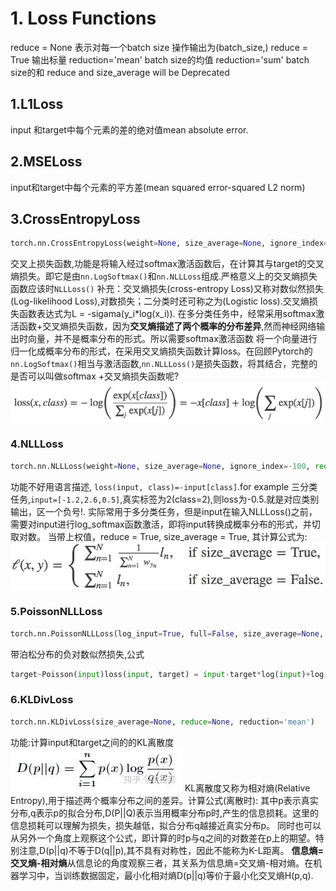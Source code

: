 # 1. Loss Functions
reduce = None 表示对每一个batch size 操作输出为(batch_size,)
reduce = True 输出标量
reduction='mean' batch size的均值
reduction='sum'  batch size的和
reduce and size_average will be Deprecated
## 1.L1Loss
input 和target中每个元素的差的绝对值mean absolute error.

## 2.MSELoss
input和target中每个元素的平方差(mean squared error-squared L2 norm)

## 3.CrossEntropyLoss
```python
torch.nn.CrossEntropyLoss(weight=None, size_average=None, ignore_index=-100, reduce=None, reduction='mean')

```
交叉上损失函数,功能是将输入经过softmax激活函数后，在计算其与target的交叉熵损失。即它是由`nn.LogSoftmax()`和`nn.NLLLoss`组成.严格意义上的交叉熵损失函数应该时`NLLLoss()`
补充：交叉熵损失(cross-entropy Loss)又称对数似然损失(Log-likelihood Loss),对数损失；二分类时还可称之为(Logistic loss).交叉熵损失函数表达式为L = -sigama(y_i*log(x_i)).
在多分类任务中，经常采用softmax激活函数+交叉熵损失函数，因为**交叉熵描述了两个概率的分布差异**,然而神经网络输出时向量，并不是概率分布的形式。所以需要softmax激活函数
将一个向量进行归一化成概率分布的形式，在采用交叉熵损失函数计算loss。在回顾Pytorch的`nn.LogSoftmax()`相当与激活函数,`nn.NLLLoss()`是损失函数，将其结合，完整的是否可以叫做softmax
+交叉熵损失函数呢?
![crossEntropy](https://github.com/kadimakipp/network/raw/master/samhi/losses/images/crossEntropy.jpg)

### 4.NLLLoss
```python
torch.nn.NLLLoss(weight=None, size_average=None, ignore_index=-100, reduce=None, reduction='mean')
```
功能不好用语言描述, `loss(input, class)=-input[class]`.for example 三分类任务,`input=[-1.2,2.6,0.5]`,真实标签为2(class=2),则loss为-0.5.就是对应类别输出，区一个负号!.
实际常用于多分类任务，但是input在输入NLLLoss()之前，需要对input进行log_softmax函数激活，即将input转换成概率分布的形式，并切取对数。
当带上权值，reduce = True, size_average = True, 其计算公式为:
![NLLLoss](https://github.com/kadimakipp/network/raw/master/samhi/losses/images/NLLLoss.jpg)

### 5.PoissonNLLLoss
```python
torch.nn.PoissonNLLLoss(log_input=True, full=False, size_average=None, eps=1e-08, reduce=None, reduction='mean')
```
带泊松分布的负对数似然损失,公式
```python
target~Poisson(input)loss(input, target) = input-target*log(input)+log(target!)
```

### 6.KLDivLoss
```python
torch.nn.KLDivLoss(size_average=None, reduce=None, reduction='mean')
```
功能:计算input和target之间的的KL离散度
![KLdiv](https://github.com/kadimakipp/network/raw/master/samhi/losses/images/KLdivLoss.jpg)
KL离散度又称为相对熵(Relative Entropy),用于描述两个概率分布之间的差异。计算公式(离散时):
其中p表示真实分布,q表示p的拟合分布,D(P||Q)表示当用概率分布p时,产生的信息损耗。这里的信息损耗可以理解为损失，损失越低，拟合分布q越接近真实分布p。
同时也可以从另外一个角度上观察这个公式，即计算的时p与q之间的对数差在p上的期望。特别注意,D(p||q)不等于D(q||p),其不具有对称性，因此不能称为K-L距离。
**信息熵=交叉熵-相对熵**从信息论的角度观察三者，其关系为信息熵=交叉熵-相对熵。在机器学习中，当训练数据固定，最小化相对熵D(p||q)等价于最小化交叉熵H(p,q).

